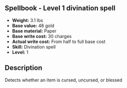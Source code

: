 ## Spellbook - Level 1 divination spell
- **Weight:** 3.1 lbs
- **Base value:** 48 gold
- **Base material:** Paper
- **Base write cost:** 30 charges
- **Actual write cost:** From half to full base cost
- **Skill:** Divination spell
- **Level:** 1
## Description
Detects whether an item is cursed, uncursed, or blessed
